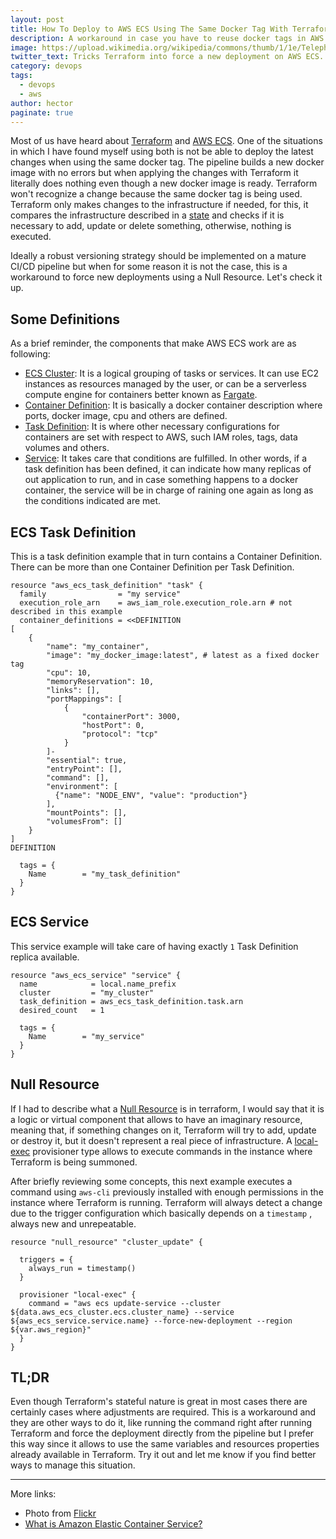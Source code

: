 ```yaml
---
layout: post
title: How To Deploy to AWS ECS Using The Same Docker Tag With Terraform
description: A workaround in case you have to reuse docker tags in AWS ECS and Terraform.
image: https://upload.wikimedia.org/wikipedia/commons/thumb/1/1e/Telephone_booth_in_the_way_of_bicycle_tracks.jpg/800px-Telephone_booth_in_the_way_of_bicycle_tracks.jpg
twitter_text: Tricks Terraform into force a new deployment on AWS ECS.
category: devops
tags:
  - devops
  - aws
author: hector
paginate: true
---
```


Most of us have heard about [Terraform](https://www.terraform.io) and [AWS ECS](https://aws.amazon.com/ecs). One of the situations in which I have found myself using both is not be able to deploy the latest changes when using the same docker tag. The pipeline builds a new docker image with no errors but when applying the changes with Terraform it literally does nothing even though a new docker image is ready. Terraform won't recognize a change because the same docker tag is being used. Terraform only makes changes to the infrastructure if needed, for this, it compares the infrastructure described in a [state](https://www.terraform.io/docs/language/state/index.html) and checks if it is necessary to add, update or delete something, otherwise, nothing is executed. 

Ideally a robust versioning strategy should be implemented on a mature CI/CD pipeline but when for some reason it is not the case, this is a workaround to force new deployments using a Null Resource. Let's check it up.

## Some Definitions

As a brief reminder, the components that make AWS ECS work are as following:

* [ECS Cluster](https://docs.aws.amazon.com/AmazonECS/latest/developerguide/clusters.html): It is a logical grouping of tasks or services. It can use EC2 instances as resources managed by the user, or can be a serverless compute engine for containers better known as [Fargate](https://aws.amazon.com/fargate).
* [Container Definition](https://docs.aws.amazon.com/AmazonECS/latest/APIReference/API_ContainerDefinition.html): It is basically a docker container description where ports, docker image, cpu and others are defined.
* [Task Definition](https://docs.aws.amazon.com/AmazonECS/latest/developerguide/task_definitions.html): It is where other necessary configurations for containers are set with respect to AWS, such IAM roles, tags, data volumes and others.
* [Service](https://docs.aws.amazon.com/AmazonECS/latest/developerguide/ecs_services.html): It takes care that conditions are fulfilled. In other words, if a task definition has been defined, it can indicate how many replicas of out application to run, and in case something happens to a docker container, the service will be in charge of raining one again as long as the conditions indicated are met.

## ECS Task Definition

This is a task definition example that in turn contains a Container Definition. There can be more than one Container Definition per Task Definition.

``` 
resource "aws_ecs_task_definition" "task" {
  family                = "my service"
  execution_role_arn    = aws_iam_role.execution_role.arn # not described in this example 
  container_definitions = <<DEFINITION
[
    {
        "name": "my_container",
        "image": "my_docker_image:latest", # latest as a fixed docker tag
        "cpu": 10,
        "memoryReservation": 10,
        "links": [],
        "portMappings": [
            {
                "containerPort": 3000,
                "hostPort": 0,
                "protocol": "tcp"
            }
        ]-
        "essential": true,
        "entryPoint": [],
        "command": [],
        "environment": [
          {"name": "NODE_ENV", "value": "production"}
        ],
        "mountPoints": [],
        "volumesFrom": []
    }
]
DEFINITION

  tags = {
    Name        = "my_task_definition"
  }
}
```

## ECS Service

This service example will take care of having exactly `1` Task Definition replica available.

``` 
resource "aws_ecs_service" "service" {
  name            = local.name_prefix
  cluster         = "my_cluster"
  task_definition = aws_ecs_task_definition.task.arn
  desired_count   = 1

  tags = {
    Name        = "my_service"
  }
}
```

## Null Resource

If I had to describe what a [Null Resource](https://registry.terraform.io/providers/hashicorp/null/latest/docs/resources/resource) is in terraform, I would say that it is a logic or virtual component that allows to have an imaginary resource, meaning that, if something changes on it, Terraform will try to add, update or destroy it, but it doesn't represent a real piece of infrastructure. A [local-exec](https://www.terraform.io/docs/language/resources/provisioners/local-exec.html) provisioner type allows to execute commands in the instance where Terraform is being summoned. 

After briefly reviewing some concepts, this next example executes a command using `aws-cli` previously installed with enough permissions in the instance where Terraform is running. Terraform will always detect a change due to the trigger configuration which basically depends on a `timestamp` , always new and unrepeatable.

``` 
resource "null_resource" "cluster_update" {

  triggers = {
    always_run = timestamp()
  }

  provisioner "local-exec" {
    command = "aws ecs update-service --cluster ${data.aws_ecs_cluster.ecs.cluster_name} --service ${aws_ecs_service.service.name} --force-new-deployment --region ${var.aws_region}"
  }
}
```

## TL;DR

Even though Terraform's stateful nature is great in most cases there are certainly cases where adjustments are required. This is a workaround and they are other ways to do it, like running the command right after running Terraform and force the deployment directly from the pipeline but I prefer this way since it allows to use the same variables and resources properties already available in Terraform. Try it out and let me know if you find better ways to manage this situation.

---
More links:

* Photo from [Flickr](https://www.flickr.com/photos/10361931@N06/4310495609)
* [What is Amazon Elastic Container Service?](https://docs.aws.amazon.com/AmazonECS/latest/developerguide/Welcome.html)
